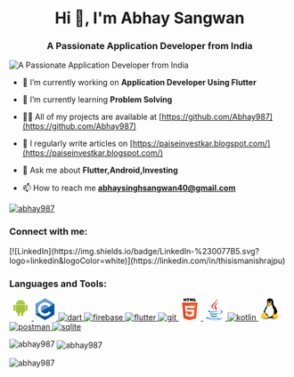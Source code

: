 <h1 align="center">Hi 👋, I'm Abhay Sangwan</h1>
<h3 align="center">A Passionate Application Developer from India</h3>

![A Passionate Application Developer from India](https://foundersguide.com/wp-content/uploads/2020/11/programming-1.jpg)

- 🔭 I’m currently working on **Application Developer Using Flutter**

- 🌱 I’m currently learning **Problem Solving**

- 👨‍💻 All of my projects are available at [https://github.com/Abhay987](https://github.com/Abhay987)

- 📝 I regularly write articles on [https://paiseinvestkar.blogspot.com/](https://paiseinvestkar.blogspot.com/)

- 💬 Ask me about **Flutter,Android,Investing**

- 📫 How to reach me **abhaysinghsangwan40@gmail.com**

<p align="left"> <a href="https://github.com/ryo-ma/github-profile-trophy"><img src="https://github-profile-trophy.vercel.app/?username=abhay987" alt="abhay987" /></a> </p>

<h3 align="left">Connect with me:</h3>
[![LinkedIn](https://img.shields.io/badge/LinkedIn-%230077B5.svg?logo=linkedin&logoColor=white)](https://linkedin.com/in/thisismanishrajpu)

<h3 align="left">Languages and Tools:</h3>
<p align="left"> <a href="https://developer.android.com" target="_blank" rel="noreferrer"> <img src="https://raw.githubusercontent.com/devicons/devicon/master/icons/android/android-original-wordmark.svg" alt="android" width="40" height="40"/> </a> <a href="https://www.cprogramming.com/" target="_blank" rel="noreferrer"> <img src="https://raw.githubusercontent.com/devicons/devicon/master/icons/c/c-original.svg" alt="c" width="40" height="40"/> </a> <a href="https://dart.dev" target="_blank" rel="noreferrer"> <img src="https://www.vectorlogo.zone/logos/dartlang/dartlang-icon.svg" alt="dart" width="40" height="40"/> </a> <a href="https://firebase.google.com/" target="_blank" rel="noreferrer"> <img src="https://www.vectorlogo.zone/logos/firebase/firebase-icon.svg" alt="firebase" width="40" height="40"/> </a> <a href="https://flutter.dev" target="_blank" rel="noreferrer"> <img src="https://www.vectorlogo.zone/logos/flutterio/flutterio-icon.svg" alt="flutter" width="40" height="40"/> </a> <a href="https://git-scm.com/" target="_blank" rel="noreferrer"> <img src="https://www.vectorlogo.zone/logos/git-scm/git-scm-icon.svg" alt="git" width="40" height="40"/> </a> <a href="https://www.w3.org/html/" target="_blank" rel="noreferrer"> <img src="https://raw.githubusercontent.com/devicons/devicon/master/icons/html5/html5-original-wordmark.svg" alt="html5" width="40" height="40"/> </a> <a href="https://www.java.com" target="_blank" rel="noreferrer"> <img src="https://raw.githubusercontent.com/devicons/devicon/master/icons/java/java-original.svg" alt="java" width="40" height="40"/> </a> <a href="https://kotlinlang.org" target="_blank" rel="noreferrer"> <img src="https://www.vectorlogo.zone/logos/kotlinlang/kotlinlang-icon.svg" alt="kotlin" width="40" height="40"/> </a> <a href="https://www.linux.org/" target="_blank" rel="noreferrer"> <img src="https://raw.githubusercontent.com/devicons/devicon/master/icons/linux/linux-original.svg" alt="linux" width="40" height="40"/> </a> <a href="https://postman.com" target="_blank" rel="noreferrer"> <img src="https://www.vectorlogo.zone/logos/getpostman/getpostman-icon.svg" alt="postman" width="40" height="40"/> </a> </a> <a href="https://www.sqlite.org/" target="_blank" rel="noreferrer"> <img src="https://www.vectorlogo.zone/logos/sqlite/sqlite-icon.svg" alt="sqlite" width="40" height="40"/> </a> </p>

<p><img align="left" src="https://github-readme-stats.vercel.app/api/top-langs?username=abhay987&show_icons=true&locale=en&layout=compact" alt="abhay987" /></p>

<p>&nbsp;<img align="center" src="https://github-readme-stats.vercel.app/api?username=abhay987&show_icons=true&locale=en" alt="abhay987" /></p>

<p><img align="center" src="https://github-readme-streak-stats.herokuapp.com/?user=abhay987&" alt="abhay987" /></p>




